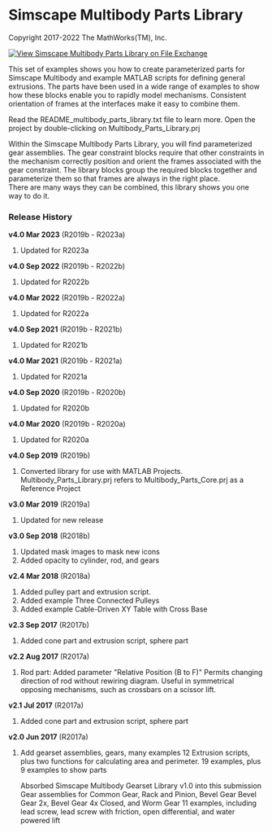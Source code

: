 # **Simscape Multibody Parts Library**
Copyright 2017-2022 The MathWorks(TM), Inc.

[![View Simscape Multibody Parts Library on File Exchange](https://www.mathworks.com/matlabcentral/images/matlab-file-exchange.svg)](https://www.mathworks.com/matlabcentral/fileexchange/36536-simscape-multibody-parts-library)

This set of examples shows you how to create parameterized parts for Simscape Multibody
and example MATLAB scripts for defining general extrusions.  The parts have been used in a 
wide range of examples to show how these blocks enable you to rapidly model mechanisms.
Consistent orientation of frames at the interfaces make it easy to combine them.

Read the README_multibody_parts_library.txt file to learn more.
Open the project by double-clicking on Multibody_Parts_Library.prj

Within the Simscape Multibody Parts Library, you will find parameterized gear assemblies.
The gear constraint blocks require that other constraints in the mechanism correctly position 
and orient the frames associated with the gear constraint.  The library blocks group
the required blocks together and parameterize them so that frames are always in the right place.  
There are many ways they can be combined, this library shows you one way to do it.

### **Release History** 
**v4.0 Mar 2023** (R2019b - R2023a)
1. Updated for R2023a

**v4.0 Sep 2022** (R2019b - R2022b)
1. Updated for R2022b

**v4.0 Mar 2022** (R2019b - R2022a)
1. Updated for R2022a

**v4.0 Sep 2021** (R2019b - R2021b)
1. Updated for R2021b

**v4.0 Mar 2021** (R2019b - R2021a)
1. Updated for R2021a

**v4.0 Sep 2020** (R2019b - R2020b)
1. Updated for R2020b

**v4.0 Mar 2020** (R2019b - R2020a)
1. Updated for R2020a

**v4.0 Sep 2019** (R2019b)
1. Converted library for use with MATLAB Projects.
   Multibody_Parts_Library.prj refers to 
   Multibody_Parts_Core.prj as a Reference Project

**v3.0 Mar 2019** (R2019a)	
1. Updated for new release

**v3.0 Sep 2018** (R2018b)	
1. Updated mask images to mask new icons
2. Added opacity to cylinder, rod, and gears

**v2.4 Mar 2018** (R2018a)
1. Added pulley part and extrusion script.
2. Added example Three Connected Pulleys
3. Added example Cable-Driven XY Table with Cross Base

**v2.3 Sep 2017** (R2017b)
1. Added cone part and extrusion script, sphere part

**v2.2 	Aug 2017**  (R2017a)
1. Rod part: Added parameter "Relative Position (B to F)"
   Permits changing direction of rod without rewiring diagram.
   Useful in symmetrical opposing mechanisms, such as crossbars
   on a scissor lift.

**v2.1 Jul 2017** (R2017a)
1. Added cone part and extrusion script, sphere part

**v2.0 Jun 2017** (R2017a)
1. Add gearset assemblies, gears, many examples
   12 Extrusion scripts, plus two functions for calculating area and perimeter.
   19 examples, plus 9 examples to show parts

   Absorbed Simscape Multibody Gearset Library v1.0 into this submission
   Gear assemblies for Common Gear, Rack and Pinion, Bevel Gear
   Bevel Gear 2x, Bevel Gear 4x Closed, and Worm Gear
   11 examples, including lead screw, lead screw with
   friction, open differential, and water powered lift
